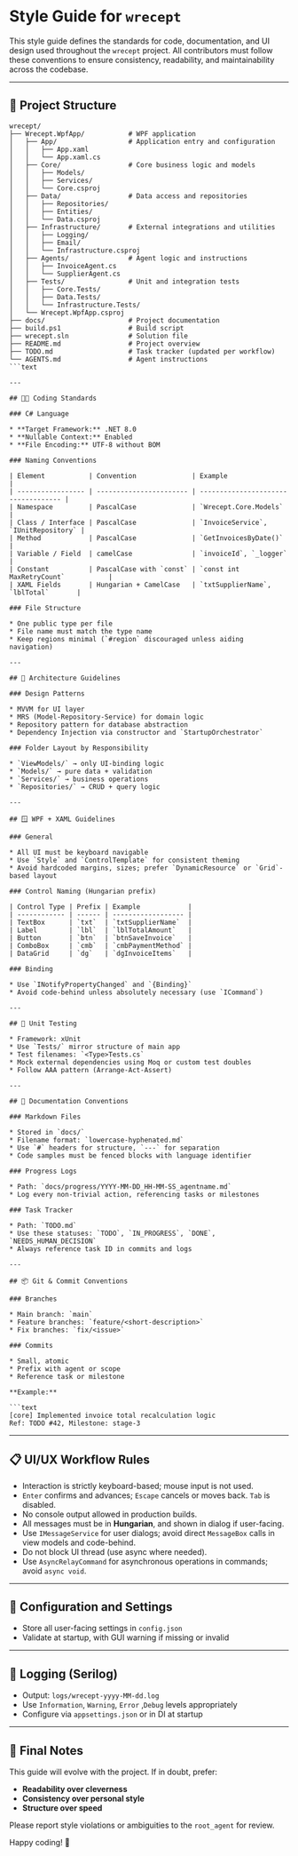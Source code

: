 ﻿# Style Guide for `wrecept`

<!-- markdownlint-disable MD013 -->

This style guide defines the standards for code, documentation, and UI design used
throughout the `wrecept` project. All contributors must follow these conventions to
ensure consistency, readability, and maintainability across the codebase.

---

## 📁 Project Structure

```text
wrecept/
├── Wrecept.WpfApp/           # WPF application
│   ├── App/                  # Application entry and configuration
│   │   ├── App.xaml
│   │   └── App.xaml.cs
│   ├── Core/                 # Core business logic and models
│   │   ├── Models/
│   │   ├── Services/
│   │   └── Core.csproj
│   ├── Data/                 # Data access and repositories
│   │   ├── Repositories/
│   │   ├── Entities/
│   │   └── Data.csproj
│   ├── Infrastructure/       # External integrations and utilities
│   │   ├── Logging/
│   │   ├── Email/
│   │   └── Infrastructure.csproj
│   ├── Agents/               # Agent logic and instructions
│   │   ├── InvoiceAgent.cs
│   │   └── SupplierAgent.cs
│   ├── Tests/                # Unit and integration tests
│   │   ├── Core.Tests/
│   │   ├── Data.Tests/
│   │   └── Infrastructure.Tests/
│   └── Wrecept.WpfApp.csproj
├── docs/                     # Project documentation
├── build.ps1                 # Build script
├── wrecept.sln               # Solution file
├── README.md                 # Project overview
├── TODO.md                   # Task tracker (updated per workflow)
└── AGENTS.md                 # Agent instructions
```text

---

## 🧑‍💻 Coding Standards

### C# Language

* **Target Framework:** .NET 8.0
* **Nullable Context:** Enabled
* **File Encoding:** UTF-8 without BOM

### Naming Conventions

| Element           | Convention              | Example                             |
| ----------------- | ----------------------- | ----------------------------------- |
| Namespace         | PascalCase              | `Wrecept.Core.Models`               |
| Class / Interface | PascalCase              | `InvoiceService`, `IUnitRepository` |
| Method            | PascalCase              | `GetInvoicesByDate()`               |
| Variable / Field  | camelCase               | `invoiceId`, `_logger`              |
| Constant          | PascalCase with `const` | `const int MaxRetryCount`           |
| XAML Fields       | Hungarian + CamelCase   | `txtSupplierName`, `lblTotal`       |

### File Structure

* One public type per file
* File name must match the type name
* Keep regions minimal (`#region` discouraged unless aiding navigation)

---

## 📐 Architecture Guidelines

### Design Patterns

* MVVM for UI layer
* MRS (Model-Repository-Service) for domain logic
* Repository pattern for database abstraction
* Dependency Injection via constructor and `StartupOrchestrator`

### Folder Layout by Responsibility

* `ViewModels/` → only UI-binding logic
* `Models/` → pure data + validation
* `Services/` → business operations
* `Repositories/` → CRUD + query logic

---

## 🪟 WPF + XAML Guidelines

### General

* All UI must be keyboard navigable
* Use `Style` and `ControlTemplate` for consistent theming
* Avoid hardcoded margins, sizes; prefer `DynamicResource` or `Grid`-based layout

### Control Naming (Hungarian prefix)

| Control Type | Prefix | Example            |
| ------------ | ------ | ------------------ |
| TextBox      | `txt`  | `txtSupplierName`  |
| Label        | `lbl`  | `lblTotalAmount`   |
| Button       | `btn`  | `btnSaveInvoice`   |
| ComboBox     | `cmb`  | `cmbPaymentMethod` |
| DataGrid     | `dg`   | `dgInvoiceItems`   |

### Binding

* Use `INotifyPropertyChanged` and `{Binding}`
* Avoid code-behind unless absolutely necessary (use `ICommand`)

---

## 🧪 Unit Testing

* Framework: xUnit
* Use `Tests/` mirror structure of main app
* Test filenames: `<Type>Tests.cs`
* Mock external dependencies using Moq or custom test doubles
* Follow AAA pattern (Arrange-Act-Assert)

---

## 🧾 Documentation Conventions

### Markdown Files

* Stored in `docs/`
* Filename format: `lowercase-hyphenated.md`
* Use `#` headers for structure, `---` for separation
* Code samples must be fenced blocks with language identifier

### Progress Logs

* Path: `docs/progress/YYYY-MM-DD_HH-MM-SS_agentname.md`
* Log every non-trivial action, referencing tasks or milestones

### Task Tracker

* Path: `TODO.md`
* Use these statuses: `TODO`, `IN_PROGRESS`, `DONE`, `NEEDS_HUMAN_DECISION`
* Always reference task ID in commits and logs

---

## 📦 Git & Commit Conventions

### Branches

* Main branch: `main`
* Feature branches: `feature/<short-description>`
* Fix branches: `fix/<issue>`

### Commits

* Small, atomic
* Prefix with agent or scope
* Reference task or milestone

**Example:**

```text
[core] Implemented invoice total recalculation logic
Ref: TODO #42, Milestone: stage-3
```

---

## 📋 UI/UX Workflow Rules

* Interaction is strictly keyboard-based; mouse input is not used.
* `Enter` confirms and advances; `Escape` cancels or moves back. `Tab` is disabled.
* No console output allowed in production builds.
* All messages must be in **Hungarian**, and shown in dialog if user-facing.
* Use `IMessageService` for user dialogs; avoid direct `MessageBox` calls in view models and code-behind.
* Do not block UI thread (use async where needed).
* Use `AsyncRelayCommand` for asynchronous operations in commands; avoid `async void`.

---

## 📎 Configuration and Settings

* Store all user-facing settings in `config.json`
* Validate at startup, with GUI warning if missing or invalid

---

## 📣 Logging (Serilog)

* Output: `logs/wrecept-yyyy-MM-dd.log`
* Use `Information`, `Warning`, `Error` ,`Debug` levels appropriately
* Configure via `appsettings.json` or in DI at startup

---

## 🧠 Final Notes

This guide will evolve with the project. If in doubt, prefer:

* **Readability over cleverness**
* **Consistency over personal style**
* **Structure over speed**

Please report style violations or ambiguities to the `root_agent` for review.

Happy coding! 🎯
